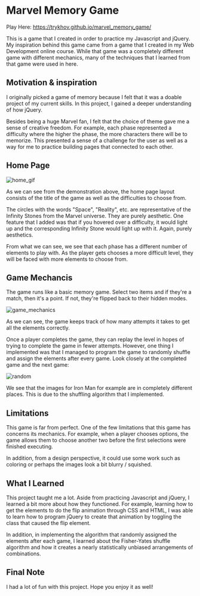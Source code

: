 # Marvel Memory Game

Play Here: https://trykhov.github.io/marvel_memory_game/

This is a game that I created in order to practice my Javascript and jQuery. My inspiration behind this game came from a game that I created in my Web Development online course. While that game was a completely different game with different mechanics, many of the techniques that I learned from that game were used in here.

## Motivation & inspiration

I originally picked a game of memory because I felt that it was a doable project of my current skills. In this project, I gained a deeper understanding of how jQuery.

Besides being a huge Marvel fan, I felt that the choice of theme gave me a sense of creative freedom. For example, each phase represented a difficulty where the higher the phase, the more characters there will be to memorize. This presented a sense of a challenge for the user as well as a way for me to practice building pages that connected to each other.


## Home Page

![home_gif](intro.gif)

As we can see from the demonstration above, the home page layout consists of the title of the game as well as the difficulties to choose from.

The circles with the words "Space", "Reality", etc. are representative of the Infinity Stones from the Marvel universe. They are purely aesthetic. One feature that I added was that if you hovered over a difficulty, it would light up and the corresponding Infinity Stone would light up with it. Again, purely aesthetics.

From what we can see, we see that each phase has a different number of elements to play with. As the player gets chooses a more difficult level, they will be faced with more elements to choose from.

## Game Mechancis

The game runs like a basic memory game. Select two items and if they're a match, then it's a point. If not, they're flipped back to their hidden modes.

![game_mechanics](game_mechanics.gif)

As we can see, the game keeps track of how many attempts it takes to get all the elements correctly.

Once a player completes the game, they can replay the level in hopes of trying to complete the game in fewer attempts. However, one thing I implemented was that I managed to program the game to randomly shuffle and assign the elements after every game. Look closely at the completed game and the next game:

![random](random_demo.gif)

We see that the images for Iron Man for example are in completely different places. This is due to the shuffling algorithm that I implemented.

## Limitations

This game is far from perfect. One of the few limitations that this game has concerns its mechanics. For example, when a player chooses options, the game allows them to choose another two before the first selections were finished executing.

In addition, from a design perspective, it could use some work such as coloring or perhaps the images look a bit blurry / squished.

## What I Learned

This project taught me a lot. Aside from practicing Javascript and jQuery, I learned a bit more about how they functioned. For example, learning how to get the elements to do the flip animation through CSS and HTML, I was able to learn how to program jQuery to create that animation by toggling the class that caused the flip element.

In addition, in implementing the algorithm that randomly assigned the elements after each game, I learned about the Fisher-Yates shuffle algorithm and how it creates a nearly statistically unbiased arrangements of combinations.

## Final Note

I had a lot of fun with this project. Hope you enjoy it as well!
